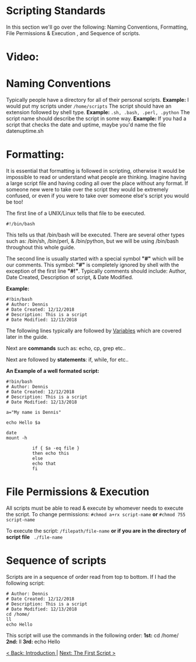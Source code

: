 # Scripting Standards
In this section we'll go over the following: Naming Conventions, Formatting, File Permissions & Execution , and Sequence of scripts.

# Video:

# Naming Conventions

Typically people have a directory for all of their personal scripts. <b> Example:</b> I would put my scripts under ```/home/scripts```
The script should have an extension followed by shell type. <b> Example: </b> ``` .sh, .bash, .perl, .python ```
The script name should describe the script in some way.  <b> Example:</b> If you had a script that checks the date and uptime, maybe you'd name the file datenuptime.sh


# Formatting:
It is essential that formatting is followed in scripting, otherwise it would be impossible to read or understand what people are thinking. Imagine having a large script file and having coding all over the place without any format. If someone new were to take over the script they would be extremely confused, or even if you were to take over someone else's script you would be too!

The first line of a UNIX/Linux tells that file to be executed.
```
#!/bin/bash
```
This tells us that /bin/bash will be executed. There are several other types such as: /bin/sh, /bin/perl, & /bin/python, but we will be using /bin/bash throughout this whole guide.

The second line is usually started with a special symbol  <b>"#"</b> which will be our comments. This symbol: <b>"#"</b> is completely ignored by shell with the exception of the first line <b>"#!"</b>. Typically comments should include: Author, Date Created, Description of script, & Date Modified.

<b>   Example: </b>
```
#!bin/bash
# Author: Dennis
# Date Created: 12/12/2018
# Description: This is a script
# Date Modified: 12/13/2018
```

The following lines typically are followed by [Variables](https://github.com/sxcdennis/basic-shell-scripting/blob/master/Variables.md "Variables") which are covered later in the guide.

Next are <b> commands</b> such as: echo, cp, grep etc..

Next are followed by <b> statements</b>: if, while, for etc..

<b>An Example of a well formated script:</b>
```
#!bin/bash
# Author: Dennis
# Date Created: 12/12/2018
# Description: This is a script
# Date Modified: 12/13/2018

a="My name is Dennis"

echo Hello $a

date
mount -h

          if { $a -eq file }
          then echo this
          else
          echo that
          fi
```

# File Permissions & Execution
All scripts must be able to read & execute by whomever needs to execute the script.
To change permissions: ```#chmod a+rx script-name``` <b>or</b> ```#chmod 755 script-name```

To execute the script:   ```/filepath/file-name``` <b>or if you are in the directory of script file</b> ``` ./file-name```

# Sequence of scripts
Scripts are in a sequence of order read from top to bottom.
If I had the following script:
```
# Author: Dennis
# Date Created: 12/12/2018
# Description: This is a script
# Date Modified: 12/13/2018
cd /home/
ll
echo Hello
```
This script will use the commands in the following order:
<b>1st:</b> cd /home/
<b>2nd:</b> ll
<b> 3rd: </b> echo Hello



[ < Back: Introduction ](https://github.com/sxcdennis/basic-shell-scripting/blob/master/README.md) | [ Next: The First Script >](https://github.com/sxcdennis/basic-shell-scripting/blob/master/The%20First%20Script.md "The First Script")

